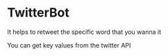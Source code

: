 # TwitterBot

<p> It helps to retweet the specific word that you wanna it </p>
<p> You can get key values from the twitter API </p>
